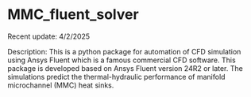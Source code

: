 # MMC_fluent_solver

Recent update: 4/2/2025


Description: This is a python package for automation of CFD simulation using Ansys Fluent which is a famous commercial CFD software. This package is developed based on
Ansys Fluent version 24R2 or later. The simulations predict the thermal-hydraulic performance of manifold microchannel (MMC) heat sinks. 